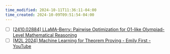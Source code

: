 ```yaml
---
time_modified: 2024-10-11T11:36:11-04:00
time_created: 2024-10-09T09:51:54-04:00
---
```


- [ ] [\[2410.02884\] LLaMA-Berry: Pairwise Optimization for O1-like Olympiad-Level Mathematical Reasoning](https://arxiv.org/abs/2410.02884)
- [ ] [\[M2L 2024\] Machine Learning for Theorem Proving - Emily First - YouTube](https://youtu.be/P_U_pARIi1g?si=lJGXQlOccXGmWfS5)